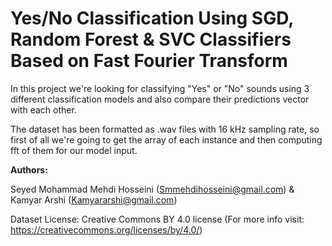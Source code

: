 # Yes/No Classification Using SGD, Random Forest & SVC Classifiers Based on Fast Fourier Transform

In this project we're looking for classifying "Yes" or "No" sounds using 3 different classification models and also compare their predictions vector with each other.

The dataset has been formatted as .wav files with 16 kHz sampling rate, so first of all we're going to get the array of each instance and then computing fft of them for our model input.

**Authors:**

Seyed Mohammad Mehdi Hosseini (Smmehdihosseini@gmail.com) & Kamyar Arshi (Kamyararshi@gmail.com)                                      

Dataset License:  Creative Commons BY 4.0 license (For more info visit: https://creativecommons.org/licenses/by/4.0/)
